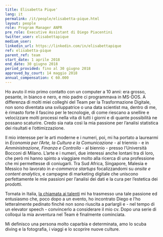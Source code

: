 ```yaml
---
title: Elisabetta Pique'
lang: it
permalink: /it/people/elisabetta-pique.html
layout: people
role: Program Manager ANPR
pre_role: Executive Assistant di Diego Piacentini
twitter_user: elisabettapique
medium_user:
linkedin_url: https://linkedin.com/in/elisabettapique
ref: elisabetta-pique
parent_ref: team
start_date: 1 aprile 2018
end_date: 30 giugno 2018
period_provided: fino al 30 giugno 2018
approved_by_court: 14 maggio 2018
annual_compensation: € 60.000
---
```

Ho avuto il mio primo contatto con un computer a 10 anni: era grosso, pesante, in bianco e nero, e mio padre ci programmava in MS-DOS. A differenza di molti miei colleghi del Team per la Trasformazione Digitale, non sono diventata una sviluppatrice o una data scientist ma, dentro di me, è rimasto forte il fascino per le tecnologie, di come riescano a snellire e velocizzare molti processi nella vita di tutti i giorni e di quante possibilità ne possano scaturire. Credo sia nata così la mia passione per l’analisi statistica dei risultati e l’ottimizzazione.

Il mio interesse per le arti moderne e i numeri, poi, mi ha portato a laurearmi in *Economia per l’Arte, la Cultura e la Comunicazione* - al triennio - e in *Amministrazione, Finanza e Controllo* - al biennio - presso l’Università Bocconi di Milano. L’arte e i numeri, due interessi anche lontani tra di loro, che però mi hanno spinto a viaggiare molto alla ricerca di una professione che mi permettesse di coniugarli. Tra Sud Africa, Singapore, Malesia e Messico ho lavorato in *e-commerce startups* focalizzandomi su *onsite e content analytics*, e campagne di marketing digitale che uniscono perfettamente le mie passioni per l’analisi dei dati e la cura per l’estetica dei prodotti.

Tornata in Italia, [la chiamata ai talenti](https://medium.com/team-per-la-trasformazione-digitale/da-seattle-a-roma-innovazione-cittadini-talenti-b176c3470d95) mi ha trasmesso una tale passione ed entusiasmo che, poco dopo a un evento, ho incontrato Diego e l’ho letteralmente pedinato finché non sono riuscita a parlargli e - nel tempo di un elevator speech - convincerlo a considerare il mio cv. Dopo una serie di colloqui la mia avventura nel Team è finalmente cominciata.

Mi definisco una persona molto caparbia e determinata, amo lo scuba diving e la fotografia, i viaggi e lo scoprire nuove culture.
